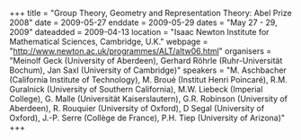 +++
title = "Group Theory, Geometry and Representation Theory: Abel Prize 2008"
date = 2009-05-27
enddate = 2009-05-29
dates = "May 27 - 29, 2009"
dateadded = 2009-04-13
location = "Isaac Newton Institute for Mathematical Sciences, Cambridge, U.K."
webpage = "http://www.newton.ac.uk/programmes/ALT/altw06.html"
organisers = "Meinolf Geck (University of Aberdeen), Gerhard Röhrle (Ruhr-Universität Bochum), Jan Saxl (University of Cambridge)"
speakers = "M. Aschbacher (California Institute of Technology), M. Broué (Institut Henri Poincaré), R.M. Guralnick (University of Southern California), M.W. Liebeck (Imperial College), G. Malle (Universität Kaiserslautern), G.R. Robinson (University of Aberdeen), R. Rouquier (University of Oxford), D Segal (University of Oxford), J.-P. Serre (Collège de France), P.H. Tiep (University of Arizona)"
+++
